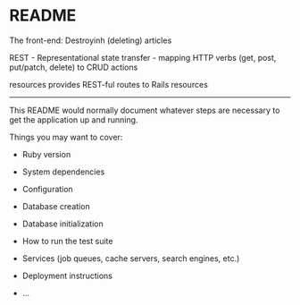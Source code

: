 # README

The front-end: Destroyinh (deleting) articles

REST - Representational state transfer - mapping HTTP verbs (get, post, put/patch, delete) to CRUD actions

resources provides REST-ful routes to Rails resources

------------------------------------------------------------------------------------------------------------------

This README would normally document whatever steps are necessary to get the
application up and running.

Things you may want to cover:

* Ruby version

* System dependencies

* Configuration

* Database creation

* Database initialization

* How to run the test suite

* Services (job queues, cache servers, search engines, etc.)

* Deployment instructions

* ...
